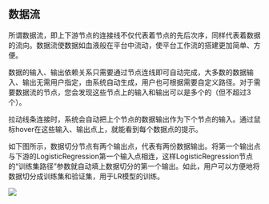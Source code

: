 ## 数据流

所谓数据流，即上下游节点的连接线不仅代表着节点的先后次序，同样代表着数据的流向。数据流使数据如血液般在平台中流动，使平台工作流的搭建更加简单、方便。

数据的输入、输出依赖关系只需要通过节点连线即可自动完成，大多数的数据输入、输出无需用户指定，由系统自动生成，用户也可根据需要自定义路径。对于需要数据流的节点，您会发现这些节点上的输入和输出可以是多个的（但不超过3个）。 

拉动线条连接时，系统会自动把上个节点的数据输出作为下个节点的输入。通过鼠标hover在这些输入、输出点上，就能看到每个数据点的提示。

如下图所示，数据切分节点有两个输出点，代表有两份数据输出。将第一个输出点与下游的LogisticRegression第一个输入点相连，这样LogisticRegression节点的“训练集路径”参数就自动填上数据切分的第一个输出。如此，用户可以方便地将数据切分成训练集和验证集，用于LR模型的训练。


![](https://main.qcloudimg.com/raw/123c86b4f8a1ade222b49e7621513b1c.png)
